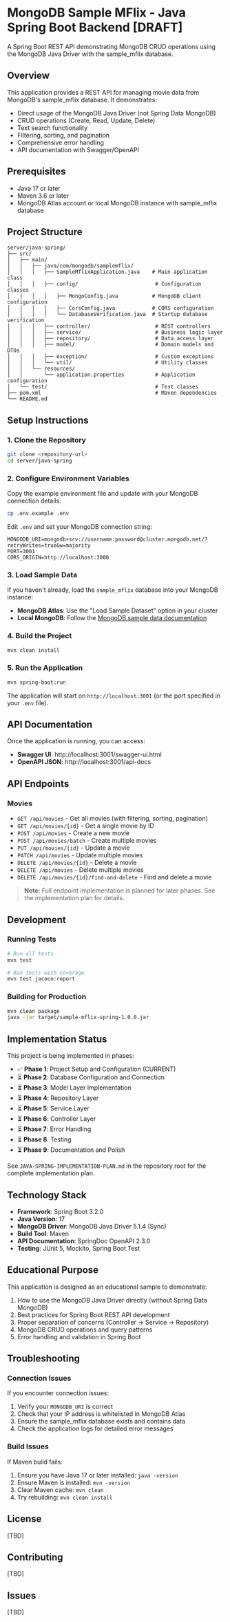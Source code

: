 # MongoDB Sample MFlix - Java Spring Boot Backend [DRAFT]

A Spring Boot REST API demonstrating MongoDB CRUD operations using the MongoDB Java Driver with the sample_mflix database.

## Overview

This application provides a REST API for managing movie data from MongoDB's sample_mflix database. It demonstrates:

- Direct usage of the MongoDB Java Driver (not Spring Data MongoDB)
- CRUD operations (Create, Read, Update, Delete)
- Text search functionality
- Filtering, sorting, and pagination
- Comprehensive error handling
- API documentation with Swagger/OpenAPI

## Prerequisites

- Java 17 or later
- Maven 3.6 or later
- MongoDB Atlas account or local MongoDB instance with sample_mflix database

## Project Structure

```
server/java-spring/
├── src/
│   ├── main/
│   │   ├── java/com/mongodb/samplemflix/
│   │   │   ├── SampleMflixApplication.java    # Main application class
│   │   │   ├── config/                         # Configuration classes
│   │   │   │   ├── MongoConfig.java           # MongoDB client configuration
│   │   │   │   ├── CorsConfig.java            # CORS configuration
│   │   │   │   └── DatabaseVerification.java  # Startup database verification
│   │   │   ├── controller/                     # REST controllers
│   │   │   ├── service/                        # Business logic layer
│   │   │   ├── repository/                     # Data access layer
│   │   │   ├── model/                          # Domain models and DTOs
│   │   │   ├── exception/                      # Custom exceptions
│   │   │   └── util/                           # Utility classes
│   │   └── resources/
│   │       └── application.properties          # Application configuration
│   └── test/                                   # Test classes
├── pom.xml                                     # Maven dependencies
└── README.md
```

## Setup Instructions

### 1. Clone the Repository

```bash
git clone <repository-url>
cd server/java-spring
```

### 2. Configure Environment Variables

Copy the example environment file and update with your MongoDB connection details:

```bash
cp .env.example .env
```

Edit `.env` and set your MongoDB connection string:

```properties
MONGODB_URI=mongodb+srv://username:password@cluster.mongodb.net/?retryWrites=true&w=majority
PORT=3001
CORS_ORIGIN=http://localhost:3000
```

### 3. Load Sample Data

If you haven't already, load the `sample_mflix` database into your MongoDB instance:

- **MongoDB Atlas**: Use the "Load Sample Dataset" option in your cluster
- **Local MongoDB**: Follow the [MongoDB sample data documentation](https://www.mongodb.com/docs/atlas/sample-data/)

### 4. Build the Project

```bash
mvn clean install
```

### 5. Run the Application

```bash
mvn spring-boot:run
```

The application will start on `http://localhost:3001` (or the port specified in your `.env` file).

## API Documentation

Once the application is running, you can access:

- **Swagger UI**: http://localhost:3001/swagger-ui.html
- **OpenAPI JSON**: http://localhost:3001/api-docs

## API Endpoints

### Movies

- `GET /api/movies` - Get all movies (with filtering, sorting, pagination)
- `GET /api/movies/{id}` - Get a single movie by ID
- `POST /api/movies` - Create a new movie
- `POST /api/movies/batch` - Create multiple movies
- `PUT /api/movies/{id}` - Update a movie
- `PATCH /api/movies` - Update multiple movies
- `DELETE /api/movies/{id}` - Delete a movie
- `DELETE /api/movies` - Delete multiple movies
- `DELETE /api/movies/{id}/find-and-delete` - Find and delete a movie

> **Note**: Full endpoint implementation is planned for later phases. See the implementation plan for details.

## Development

### Running Tests

```bash
# Run all tests
mvn test

# Run tests with coverage
mvn test jacoco:report
```

### Building for Production

```bash
mvn clean package
java -jar target/sample-mflix-spring-1.0.0.jar
```

## Implementation Status

This project is being implemented in phases:

- ✅ **Phase 1**: Project Setup and Configuration (CURRENT)
- ⏳ **Phase 2**: Database Configuration and Connection
- ⏳ **Phase 3**: Model Layer Implementation
- ⏳ **Phase 4**: Repository Layer
- ⏳ **Phase 5**: Service Layer
- ⏳ **Phase 6**: Controller Layer
- ⏳ **Phase 7**: Error Handling
- ⏳ **Phase 8**: Testing
- ⏳ **Phase 9**: Documentation and Polish

See `JAVA-SPRING-IMPLEMENTATION-PLAN.md` in the repository root for the complete implementation plan.

## Technology Stack

- **Framework**: Spring Boot 3.2.0
- **Java Version**: 17
- **MongoDB Driver**: MongoDB Java Driver 5.1.4 (Sync)
- **Build Tool**: Maven
- **API Documentation**: SpringDoc OpenAPI 2.3.0
- **Testing**: JUnit 5, Mockito, Spring Boot Test

## Educational Purpose

This application is designed as an educational sample to demonstrate:

1. How to use the MongoDB Java Driver directly (without Spring Data MongoDB)
2. Best practices for Spring Boot REST API development
3. Proper separation of concerns (Controller → Service → Repository)
4. MongoDB CRUD operations and query patterns
5. Error handling and validation in Spring Boot

## Troubleshooting

### Connection Issues

If you encounter connection issues:

1. Verify your `MONGODB_URI` is correct
2. Check that your IP address is whitelisted in MongoDB Atlas
3. Ensure the sample_mflix database exists and contains data
4. Check the application logs for detailed error messages

### Build Issues

If Maven build fails:

1. Ensure you have Java 17 or later installed: `java -version`
2. Ensure Maven is installed: `mvn -version`
3. Clear Maven cache: `mvn clean`
4. Try rebuilding: `mvn clean install`

## License

[TBD]

## Contributing

[TBD]

## Issues

[TBD]
